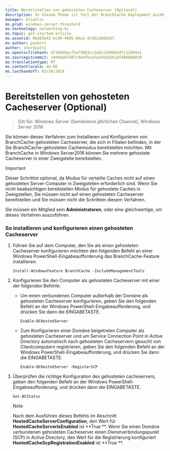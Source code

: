 ```yaml
---
title: Bereitstellen von gehosteten Cacheserver (Optional)
description: In diesem Thema ist Teil der BranchCache Deployment Guide für Windows Server 2016, der veranschaulicht, wie Sie BranchCache im verteilten und gehosteter cachemodi zum Optimieren der WAN-Bandbreite in Zweigstellen bereitstellen
manager: brianlic
ms.prod: windows-server-threshold
ms.technology: networking-bc
ms.topic: get-started-article
ms.assetid: 96d03b42-6cd9-4905-b6a2-dc36130dd24f
ms.author: pashort
author: shortpatti
ms.openlocfilehash: d7345b9acf5ef5003cc2a811569083d7c12894a1
ms.sourcegitcommit: 19d9da87d87c9eefbca7a3443d2b1df486b0b010
ms.translationtype: MT
ms.contentlocale: de-DE
ms.lasthandoff: 03/28/2018
---
```

# <a name="deploy-hosted-cache-servers-optional"></a>Bereitstellen von gehosteten Cacheserver (Optional)

>Gilt für: Windows Server (Semikolons jährlichen Channel), Windows Server 2016

Sie können dieses Verfahren zum Installieren und Konfigurieren von BranchCache-gehosteten Cacheserver, die sich in Filialen befinden, in der Sie BranchCache-gehosteten Cachemodus bereitstellen möchten. Mit BranchCache in Windows Server2016 können Sie mehrere gehostete Cacheserver in einer Zweigstelle bereitstellen.  
  
> [!IMPORTANT]  
> Dieser Schrittist optional, da Modus für verteilte Caches nicht auf einen gehosteten Server-Computer in Zweigstellen erforderlich sind. Wenn Sie nicht beabsichtigen bereitstellen Modus für gehostete Caches in Zweigstellen, Sie müssen nicht auf einen gehosteten Cacheserver bereitstellen und Sie müssen nicht die Schrittein diesem Verfahren.  
  
Sie müssen ein Mitglied sein **Administratoren**, oder eine gleichwertige, um dieses Verfahren auszuführen.  
  
### <a name="to-install-and-configure-a-hosted-cache-server"></a>So installieren und konfigurieren einen gehosteten Cacheserver  
  
1.  Führen Sie auf dem Computer, den Sie als einen gehosteten Cacheserver konfigurieren möchten den folgenden Befehl an einer Windows PowerShell-Eingabeaufforderung das BranchCache-Feature installieren.  
  
    `Install-WindowsFeature BranchCache -IncludeManagementTools`  
  
2.  Konfigurieren Sie den Computer als gehosteten Cacheserver mit einer der folgenden Befehle:  
  
    -   Um einen verbundenen Computer außerhalb der Domäne als gehosteten Cacheserver konfigurieren, geben Sie den folgenden Befehl an der Windows PowerShell-Eingabeaufforderung, und drücken Sie dann die EINGABETASTE.  
  
        `Enable-BCHostedServer`  
  
    -   Zum Konfigurieren einer Domäne beigetreten Computer als gehosteten Cacheserver und um Service Connection Point in Active Directory automatisch nach gehosteten Cacheservern gesucht von Clientcomputern registrieren, geben Sie den folgenden Befehl an der Windows PowerShell-Eingabeaufforderung, und drücken Sie dann die EINGABETASTE.  
  
        `Enable-BCHostedServer -RegisterSCP`  
  
3.  Überprüfen die richtige Konfiguration des gehosteten cacheservers, geben den folgenden Befehl an der Windows PowerShell-Eingabeaufforderung, und drücken dann die EINGABETASTE.  
  
    `Get-BCStatus`  
  
    > [!NOTE]  
    > Nach dem Ausführen dieses Befehls im Abschnitt **HostedCacheServerConfiguration**, den Wert für **HostedCacheServerIsEnabled** ist **True **. Wenn Sie einen Domäne verbundenen gehosteten Cacheserver einen Dienstverbindungspunkt (SCP) in Active Directory, den Wert für die Registrierung konfiguriert **HostedCacheScpRegistrationEnabled** ist **True **.  
  

